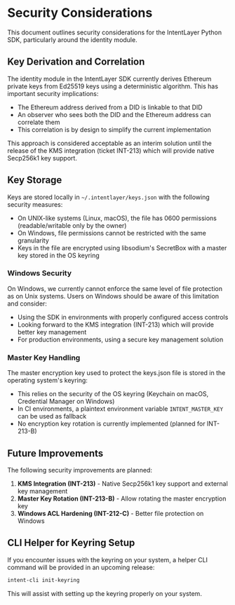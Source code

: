 # Security Considerations

This document outlines security considerations for the IntentLayer Python SDK, particularly around the identity module.

## Key Derivation and Correlation

The identity module in the IntentLayer SDK currently derives Ethereum private keys from Ed25519 keys using a deterministic algorithm. This has important security implications:

- The Ethereum address derived from a DID is linkable to that DID
- An observer who sees both the DID and the Ethereum address can correlate them
- This correlation is by design to simplify the current implementation

This approach is considered acceptable as an interim solution until the release of the KMS integration (ticket INT-213) which will provide native Secp256k1 key support.

## Key Storage

Keys are stored locally in `~/.intentlayer/keys.json` with the following security measures:

- On UNIX-like systems (Linux, macOS), the file has 0600 permissions (readable/writable only by the owner)
- On Windows, file permissions cannot be restricted with the same granularity
- Keys in the file are encrypted using libsodium's SecretBox with a master key stored in the OS keyring

### Windows Security

On Windows, we currently cannot enforce the same level of file protection as on Unix systems. Users on Windows should be aware of this limitation and consider:

- Using the SDK in environments with properly configured access controls
- Looking forward to the KMS integration (INT-213) which will provide better key management
- For production environments, using a secure key management solution

### Master Key Handling

The master encryption key used to protect the keys.json file is stored in the operating system's keyring:

- This relies on the security of the OS keyring (Keychain on macOS, Credential Manager on Windows)
- In CI environments, a plaintext environment variable `INTENT_MASTER_KEY` can be used as fallback
- No encryption key rotation is currently implemented (planned for INT-213-B)

## Future Improvements

The following security improvements are planned:

1. **KMS Integration (INT-213)** - Native Secp256k1 key support and external key management
2. **Master Key Rotation (INT-213-B)** - Allow rotating the master encryption key
3. **Windows ACL Hardening (INT-212-C)** - Better file protection on Windows

## CLI Helper for Keyring Setup

If you encounter issues with the keyring on your system, a helper CLI command will be provided in an upcoming release:

```bash
intent-cli init-keyring
```

This will assist with setting up the keyring properly on your system.